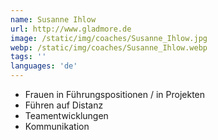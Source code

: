 ```yaml
---
name: Susanne Ihlow
url: http://www.gladmore.de
image: /static/img/coaches/Susanne_Ihlow.jpg
webp: /static/img/coaches/Susanne_Ihlow.webp
tags: ''
languages: 'de'
---
```


<ul><li>Frauen in Führungspositionen / in Projekten</li><li>Führen auf Distanz</li><li>Teamentwicklungen</li><li>Kommunikation</li></ul>